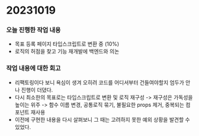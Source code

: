 # 20231019

### 오늘 진행한 작업 내용

- 목표 등록 페이지 타입스크립트로 변환 중 (10%)
- 로직의 허점을 찾고 기능 재개발에 백엔드와 의논

### 작업 내용에 대한 회고

- 리팩토링이다 보니 욕심이 생겨 오히려 코드를 어디서부터 건들여야할지 엄두가 안나 진행이 더뎠다.
- 다시 최소한의 목표로는 타입스크립트로 변환 및 로직 재구성 -> 재구성은 가독성을 높이는 위주 -> 함수 이름 변경, 공통로직 묶기, 불필요한 props 제거, 중복되는 컴포넌트 재사용
- 이전에 구현한 내용을 다시 살펴보니 그 때는 고려하지 못한 예외 상황을 발견할 수 있었다.
